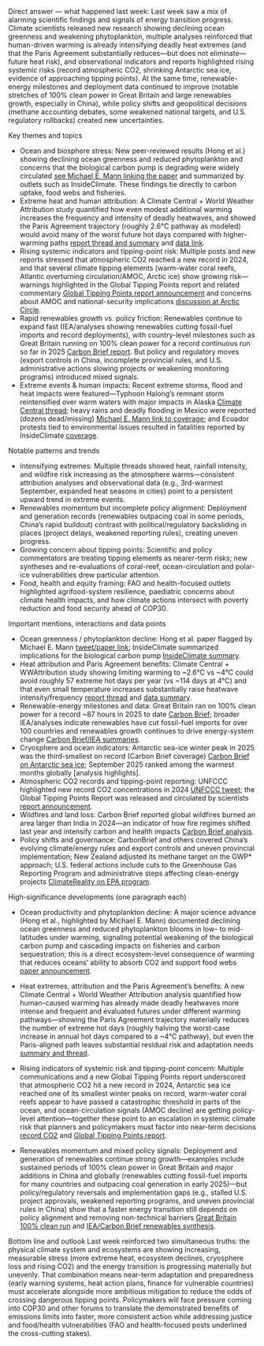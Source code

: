 Direct answer — what happened last week: Last week saw a mix of alarming scientific findings and signals of energy transition progress. Climate scientists released new research showing declining ocean greenness and weakening phytoplankton, multiple analyses reinforced that human-driven warming is already intensifying deadly heat extremes (and that the Paris Agreement substantially reduces—but does not eliminate—future heat risk), and observational indicators and reports highlighted rising systemic risks (record atmospheric CO2, shrinking Antarctic sea ice, evidence of approaching tipping points). At the same time, renewable-energy milestones and deployment data continued to improve (notable stretches of 100% clean power in Great Britain and large renewables growth, especially in China), while policy shifts and geopolitical decisions (methane accounting debates, some weakened national targets, and U.S. regulatory rollbacks) created new uncertainties.

Key themes and topics
- Ocean and biosphere stress: New peer-reviewed results (Hong et al.) showing declining ocean greenness and reduced phytoplankton and concerns that the biological carbon pump is degrading were widely circulated [see Michael E. Mann linking the paper](https://x.com/MichaelEMann/status/1979272043007746306) and summarized by outlets such as InsideClimate. These findings tie directly to carbon uptake, food webs and fisheries.
- Extreme heat and human attribution: A Climate Central + World Weather Attribution study quantified how even modest additional warming increases the frequency and intensity of deadly heatwaves, and showed the Paris Agreement trajectory (roughly 2.6°C pathway as modeled) would avoid many of the worst future hot days compared with higher-warming paths [report thread and summary](https://x.com/ClimateCentral/status/1979303372436938905) and [data link](https://x.com/ClimateCentral/status/1979303404674408631).
- Rising systemic indicators and tipping-point risk: Multiple posts and new reports stressed that atmospheric CO2 reached a new record in 2024, and that several climate tipping elements (warm-water coral reefs, Atlantic overturning circulation/AMOC, Arctic ice) show growing risk—warnings highlighted in the Global Tipping Points report and related commentary [Global Tipping Points report announcement](https://x.com/rahmstorf/status/1979117803882856847) and concerns about AMOC and national-security implications [discussion at Arctic Circle](https://x.com/rahmstorf/status/1979115794777710839).
- Rapid renewables growth vs. policy friction: Renewables continue to expand fast (IEA/analyses showing renewables cutting fossil-fuel imports and record deployments), with country-level milestones such as Great Britain running on 100% clean power for a record continuous run so far in 2025 [Carbon Brief report](https://x.com/CarbonBrief/status/1979280068162551962). But policy and regulatory moves (export controls in China, incomplete provincial rules, and U.S. administrative actions slowing projects or weakening monitoring programs) introduced mixed signals.
- Extreme events & human impacts: Recent extreme storms, flood and heat impacts were featured—Typhoon Halong’s remnant storm reintensified over warm waters with major impacts in Alaska [Climate Central thread](https://x.com/ClimateCentral/status/1979190923528491193); heavy rains and deadly flooding in Mexico were reported (dozens dead/missing) [Michael E. Mann link to coverage](https://x.com/MichaelEMann/status/1978144763393032445); and Ecuador protests tied to environmental issues resulted in fatalities reported by InsideClimate [coverage](https://x.com/insideclimate/status/1978980373431533894).

Notable patterns and trends
- Intensifying extremes: Multiple threads showed heat, rainfall intensity, and wildfire risk increasing as the atmosphere warms—consistent attribution analyses and observational data (e.g., 3rd-warmest September, expanded heat seasons in cities) point to a persistent upward trend in extreme events.
- Renewables momentum but incomplete policy alignment: Deployment and generation records (renewables outpacing coal in some periods, China’s rapid buildout) contrast with political/regulatory backsliding in places (project delays, weakened reporting rules), creating uneven progress.
- Growing concern about tipping points: Scientific and policy commentators are treating tipping elements as nearer-term risks; new syntheses and re-evaluations of coral-reef, ocean-circulation and polar-ice vulnerabilities drew particular attention.
- Food, health and equity framing: FAO and health-focused outlets highlighted agrifood-system resilience, paediatric concerns about climate health impacts, and how climate actions intersect with poverty reduction and food security ahead of COP30.

Important mentions, interactions and data points
- Ocean greenness / phytoplankton decline: Hong et al. paper flagged by Michael E. Mann [tweet/paper link](https://x.com/MichaelEMann/status/1979272043007746306); InsideClimate summarized implications for the biological carbon pump [InsideClimate summary](https://x.com/insideclimate/status/1979303449658544466).
- Heat attribution and Paris Agreement benefits: Climate Central + WWAttribution study showing limiting warming to ~2.6°C vs ~4°C could avoid roughly 57 extreme hot days per year (vs ~114 days at 4°C) and that even small temperature increases substantially raise heatwave intensity/frequency [report thread](https://x.com/ClimateCentral/status/1979303372436938905) and [data summary](https://x.com/ClimateCentral/status/1978871401470623820).
- Renewable-energy milestones and data: Great Britain ran on 100% clean power for a record ~87 hours in 2025 to date [Carbon Brief](https://x.com/CarbonBrief/status/1979280068162551962); broader IEA/analyses indicate renewables have cut fossil-fuel imports for over 100 countries and renewables growth continues to drive energy-system change [Carbon Brief/IEA summaries](https://x.com/CarbonBrief/status/1979124740770980216).
- Cryosphere and ocean indicators: Antarctic sea-ice winter peak in 2025 was the third-smallest on record (Carbon Brief coverage) [Carbon Brief on Antarctic sea ice](https://x.com/CarbonBrief/status/1979256629565534395); September 2025 ranked among the warmest months globally [analysis highlights].
- Atmospheric CO2 records and tipping-point reporting: UNFCCC highlighted new record CO2 concentrations in 2024 [UNFCCC tweet](https://x.com/UNFCCC/status/1978745864609763745); the Global Tipping Points Report was released and circulated by scientists [report announcement](https://x.com/rahmstorf/status/1979117803882856847).
- Wildfires and land loss: Carbon Brief reported global wildfires burned an area larger than India in 2024—an indicator of how fire regimes shifted last year and intensify carbon and health impacts [Carbon Brief analysis](https://x.com/CarbonBrief/status/1978597127279313078).
- Policy shifts and governance: CarbonBrief and others covered China’s evolving climate/energy rules and export controls and uneven provincial implementation; New Zealand adjusted its methane target on the GWP* approach; U.S. federal actions include cuts to the Greenhouse Gas Reporting Program and administrative steps affecting clean-energy projects [ClimateReality on EPA program](https://x.com/ClimateReality/status/1978838428226576456).

High-significance developments (one paragraph each)
- Ocean productivity and phytoplankton decline: A major science advance (Hong et al., highlighted by Michael E. Mann) documented declining ocean greenness and reduced phytoplankton blooms in low- to mid-latitudes under warming, signaling potential weakening of the biological carbon pump and cascading impacts on fisheries and carbon sequestration; this is a direct ecosystem-level consequence of warming that reduces oceans’ ability to absorb CO2 and support food webs [paper announcement](https://x.com/MichaelEMann/status/1979272043007746306).

- Heat extremes, attribution and the Paris Agreement’s benefits: A new Climate Central + World Weather Attribution analysis quantified how human-caused warming has already made deadly heatwaves more intense and frequent and evaluated futures under different warming pathways—showing the Paris Agreement trajectory materially reduces the number of extreme hot days (roughly halving the worst-case increase in annual hot days compared to a ~4°C pathway), but even the Paris-aligned path leaves substantial residual risk and adaptation needs [summary and thread](https://x.com/ClimateCentral/status/1979303372436938905).

- Rising indicators of systemic risk and tipping-point concern: Multiple communications and a new Global Tipping Points report underscored that atmospheric CO2 hit a new record in 2024, Antarctic sea ice reached one of its smallest winter peaks on record, warm-water coral reefs appear to have passed a catastrophic threshold in parts of the ocean, and ocean-circulation signals (AMOC decline) are getting policy-level attention—together these point to an escalation in systemic climate risk that planners and policymakers must factor into near-term decisions [record CO2](https://x.com/UNFCCC/status/1978745864609763745) and [Global Tipping Points report](https://x.com/rahmstorf/status/1979117803882856847).

- Renewables momentum and mixed policy signals: Deployment and generation of renewables continue strong growth—examples include sustained periods of 100% clean power in Great Britain and major additions in China and globally (renewables cutting fossil-fuel imports for many countries and outpacing coal generation in early 2025)—but policy/regulatory reversals and implementation gaps (e.g., stalled U.S. project approvals, weakened reporting programs, and uneven provincial rules in China) show that a faster energy transition still depends on policy alignment and removing non-technical barriers [Great Britain 100% clean run](https://x.com/CarbonBrief/status/1979280068162551962) and [IEA/Carbon Brief renewables synthesis](https://x.com/CarbonBrief/status/1979124740770980216).

Bottom line and outlook
Last week reinforced two simultaneous truths: the physical climate system and ecosystems are showing increasing, measurable stress (more extreme heat, ecosystem declines, cryosphere loss and rising CO2) and the energy transition is progressing materially but unevenly. That combination means near-term adaptation and preparedness (early warning systems, heat action plans, finance for vulnerable countries) must accelerate alongside more ambitious mitigation to reduce the odds of crossing dangerous tipping points. Policymakers will face pressure coming into COP30 and other forums to translate the demonstrated benefits of emissions limits into faster, more consistent action while addressing justice and food/health vulnerabilities (FAO and health-focused posts underlined the cross-cutting stakes).
